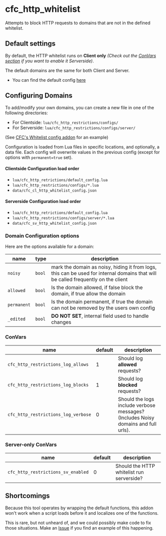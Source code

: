 # cfc_http_whitelist
Attempts to block HTTP requests to domains that are not in the defined whitelist.

## Default settings
By default, the HTTP whitelist runs on **Client only** _(Check out the [ConVars section](#ConVars) if you want to enable it Serverside)_.

The default domains are the same for both Client and Server.
 - You can find the default config [here](https://github.com/CFC-Servers/cfc_http_whitelist/blob/main/lua/cfc_http_restrictions/default_config.lua#L14)

## Configuring Domains
To add/modify your own domains, you can create a new file in one of the following directories:
 - For Clientside: `lua/cfc_http_restrictions/configs/`
 - For Serverside: `lua/cfc_http_restrictions/configs/server/`

(See [CFC's Whitelist config addon](https://github.com/CFC-Servers/cfc_http_whitelist_configs) for an example)

Configuration is loaded from Lua files in specific locations, and optionally, a data file.
Each config will overwrite values in the previous config (except for options with `permanent=true` set).

#### **Clientside Configuration load order**
- `lua/cfc_http_retrictions/default_config.lua`
- `lua/cfc_http_restrictions/configs/*.lua`
- `data/cfc_cl_http_whitelist_config.json`

#### **Serverside Configuration load order**
- `lua/cfc_http_retrictions/default_config.lua`
- `lua/cfc_http_restrictions/configs/server/*.lua`
- `data/cfc_sv_http_whitelist_config.json`

### Domain Configuration options
Here are the options available for a domain:

| name        | type   | description |
| -----       | ----   | --------------------------------------------------------------------------------------------------------------------------------- |
| `noisy`     | `bool` | mark the domain as noisy, hiding it from logs, this can be used for internal domains that will be called frequently on the client |
| `allowed`   | `bool` | Is the domain allowed, if false block the domain, if true allow the domain  |
| `permanent` | `bool` | Is the domain permanent, if true the domain can not be removed by the users own config |
| `_edited`   | `bool` | **DO NOT SET**, internal field used to handle changes  |

### ConVars
| name | default | description |
| ---- | ------- | ----------- |
| `cfc_http_restrictions_log_allows`  | 1 | Should log **allowed** requests? |
| `cfc_http_restrictions_log_blocks`  | 1 | Should log **blocked** requests? |
| `cfc_http_restrictions_log_verbose` | 0 | Should the logs include verbose messages? (Includes Noisy domains and full urls). |

### Server-only ConVars
| name | default | description |
| ---- | ------- | ----------- |
| `cfc_http_restrictions_sv_enabled` | 0 | Should the HTTP whitelist run serverside? |

## Shortcomings
Because this tool operates by wrapping the default functions, this addon won't work when a script loads before it and localizes one of the functions.

This is rare, but not unheard of, and we could possibly make code to fix those situations. Make an [Issue](https://github.com/CFC-Servers/cfc_http_whitelist/issues) if you find an example of this happening.
